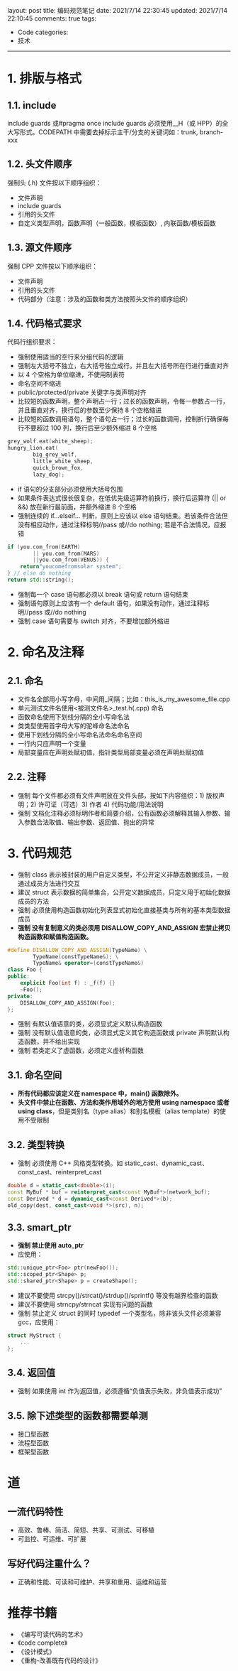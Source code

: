layout: post
title: 编码规范笔记
date: 2021/7/14 22:30:45
updated: 2021/7/14 22:10:45
comments: true
tags:
- Code
categories:
- 技术

---

# 1. 排版与格式

## 1.1. include
include guards 或#pragma once
include guards 必须使用<CODEPATH>_<FILE>_H（或 HPP）的全大写形式。CODEPATH 中需要去掉标示主干/分支的关键词如：trunk, branch-xxx

<!-- more -->

## 1.2. 头文件顺序

强制头 (.h) 文件按以下顺序组织：
- 文件声明
- include guards
- 引用的头文件
- 自定义类型声明，函数声明（一般函数，模板函数）, 内联函数/模板函数

## 1.3. 源文件顺序
强制 CPP 文件按以下顺序组织：
- 文件声明
- 引用的头文件
- 代码部分（注意：涉及的函数和类方法按照头文件的顺序组织）

## 1.4. 代码格式要求
代码行组织要求：
- 强制使用适当的空行来分组代码的逻辑
- 强制左大括号不独立，右大括号独立成行。并且左大括号所在行进行垂直对齐
- 以 4 个空格为单位缩进，不使用制表符
- 命名空间不缩进
- public/protected/private 关键字与类声明对齐
- 比较短的函数声明，整个声明占一行；过长的函数声明，令每一参数占一行，并且垂直对齐，换行后的参数至少保持 8 个空格缩进
- 比较短的函数调用语句，整个语句占一行；过长的函数调用，控制折行确保每行不要超过 100 列，换行后至少额外缩进 8 个空格
```cpp
grey_wolf.eat(white_sheep);
hungry_lion.eat(
        big_grey_wolf,
        little_white_sheep,
        quick_brown_fox,
        lazy_dog);
```

- if 语句的分支部分必须使用大括号包围
- 如果条件表达式很长很复杂，在低优先级运算符前换行，换行后运算符 (|| or &&) 放在新行最前面，并额外缩进 8 个空格
- 强制连续的 if...elseif... 判断，原则上应该以 else 语句结束。若该条件合法但没有相应动作，通过注释标明//pass 或//do nothing; 若是不合法情况，应报错
```cpp
if (you.com_from(EARTH)
        || you.com_from(MARS)
        ||you.com_from(VENUS)) {
    return"youcomefromsolar system";
} // else do nothing
return std::string();
```

- 强制每一个 case 语句都必须以 break 语句或 return 语句结束
- 强制语句原则上应该有一个 default 语句，如果没有动作，通过注释标明//pass 或//do nothing
- 强制 case 语句需要与 switch 对齐，不要增加额外缩进

# 2. 命名及注释
## 2.1. 命名
- 文件名全部用小写字母，中间用_间隔；比如：this_is_my_awesome_file.cpp
- 单元测试文件名使用<被测文件名>_test.h(.cpp) 命名
- 函数命名使用下划线分隔的全小写命名法
- 类类型使用首字母大写的驼峰命名法命名
- 使用下划线分隔的全小写命名法命名命名空间
- 一行内只应声明一个变量
- 局部变量应在声明处赋初值，指针类型局部变量必须在声明处赋初值

## 2.2. 注释
- 强制 每个文件都必须有文件声明放在文件头部，按如下内容组织：1) 版权声明；2) 许可证（可选）3) 作者 4) 代码功能/用法说明
- 强制 文档化注释必须标明作者和简要介绍，公有函数必须解释其输入参数、输入参数合法取值、输出参数、返回值、抛出的异常

# 3. 代码规范

- 强制 class 表示被封装的用户自定义类型，不公开定义非静态数据成员，一般通过成员方法进行交互
- 建议 struct 表示数据的简单集合，公开定义数据成员，只定义用于初始化数据成员的方法
- 强制 必须使用构造函数初始化列表显式初始化直接基类与所有的基本类型数据成员
- **强制 没有复制意义的类必须用 DISALLOW_COPY_AND_ASSIGN 宏禁止拷贝构造函数和赋值构造函数。**
```cpp
#define DISALLOW_COPY_AND_ASSIGN(TypeName) \
        TypeName(constTypeName&); \
        TypeName& operator=(constTypeName&)
class Foo {
public:
    explicit Foo(int f) : _f(f) {}
    ~Foo();
private:
    DISALLOW_COPY_AND_ASSIGN(Foo);
};
```

- 强制 有默认值语意的类，必须显式定义默认构造函数
- 强制 没有默认值语意的类，必须显式定义其它构造函数或 private 声明默认构造函数，并不给出实现
- 强制 若类定义了虚函数，必须定义虚析构函数

## 3.1. 命名空间
- **所有代码都应该定义在 namespace 中，main() 函数除外。**
- **头文件中禁止在函数、方法和类作用域外的地方使用 using namespace 或者 using class**，但是类别名（type alias）和别名模板（alias template）的使用不受限制

## 3.2. 类型转换
- 强制 必须使用 C++ 风格类型转换。如 static_cast、dynamic_cast、const_cast、reinterpret_cast
```cpp
double d = static_cast<double>(i);
const MyBuf * buf = reinterpret_cast<const MyBuf*>(network_buf);
const Derived * d = dynamic_cast<const Derived*>(b);
old_copy(dest, const_cast<void *>(src), n);
```

## 3.3. smart_ptr
- **强制 禁止使用 auto_ptr**
- 应使用：
```cpp
std::unique_ptr<Foo> ptr(newFoo());
std::scoped_ptr<Shape> p;
std::shared_ptr<Shape> p = createShape();
```

- 建议不要使用 strcpy()/strcat()/strdup()/sprintf() 等没有越界检查的函数
- 建议不要使用 strncpy/strncat 实现有问题的函数
- 强制 禁止定义 struct 的同时 typedef 一个类型名，除非该头文件必须兼容 gcc，应使用：
```cpp
struct MyStruct {
    ...
};
```

## 3.4. 返回值
- 强制 如果使用 int 作为返回值，必须遵循“负值表示失败，非负值表示成功”

## 3.5. 除下述类型的函数都需要单测
- 接口型函数
- 流程型函数
- 框架型函数

# 道
## 一流代码特性
- 高效、鲁棒、简洁、简短、共享、可测试、可移植
- 可监控、可运维、可扩展

## 写好代码注重什么？
- 正确和性能、可读和可维护、共享和重用、运维和运营

# 推荐书籍
- 《编写可读代码的艺术》
- 《code complete》
- 《设计模式》
- 《重构-改善既有代码的设计》
